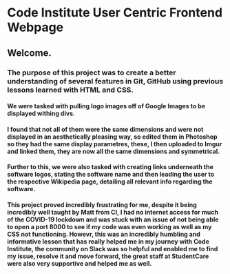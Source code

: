 # Code Institute User Centric Frontend Webpage

## Welcome.

### The purpose of this project was to create a better understanding of several features in Git, GitHub using previous lessons learned with HTML and CSS.

#### We were tasked with pulling logo images off of Google Images to be displayed withing divs.
#### I found that not all of them were the same dimensions and were not displayed in an aesthetically pleasing way, so edited them in Photoshop so they had the same display parametres, these, I then uploaded to Imgur and linked them, they are now all the same dimensions and symmetrical.
#### Further to this, we were also tasked with creating links underneath the software logos, stating the software name and then leading the user to the respective Wikipedia page, detailing all relevant info regarding the software.

#### This project proved incredibly frustrating for me, despite it being incredibly well taught by Matt from CI, I had no internet access for much of the COVID-19 lockdown and was stuck with an issue of not being able to open a port 8000 to see if my code was even working as well as my CSS not functioning. Howevr, this was an incredibly humbling and informative lesson that has really helped me in my journey with Code Institute, the community on Slack was so helpful and enabled me to find my issue, resolve it and move forward, the great staff at StudentCare were also very supportive and helped me as well.
